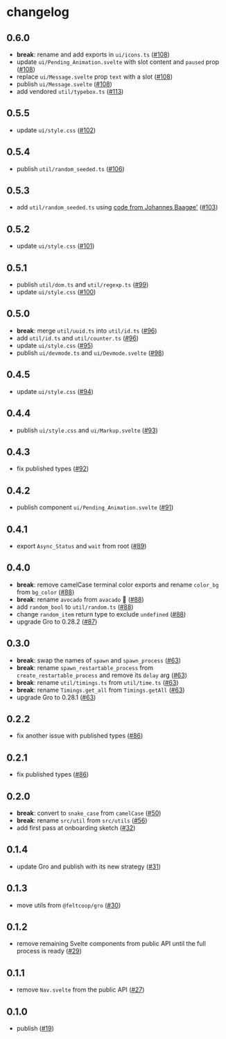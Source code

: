# changelog

## 0.6.0

- **break**: rename and add exports in `ui/icons.ts`
  ([#108](https://github.com/feltcoop/felt/pull/108))
- update `ui/Pending_Animation.svelte` with slot content and `paused` prop
  ([#108](https://github.com/feltcoop/felt/pull/108))
- replace `ui/Message.svelte` prop `text` with a slot
  ([#108](https://github.com/feltcoop/felt/pull/108))
- publish `ui/Message.svelte`
  ([#108](https://github.com/feltcoop/felt/pull/108))
- add vendored `util/typebox.ts`
  ([#113](https://github.com/feltcoop/felt/pull/113))

## 0.5.5

- update `ui/style.css`
  ([#102](https://github.com/feltcoop/felt/pull/102))

## 0.5.4

- publish `util/random_seeded.ts`
  ([#106](https://github.com/feltcoop/felt/pull/106))

## 0.5.3

- add `util/random_seeded.ts` using
  [code from Johannes Baagøe'](https://github.com/nquinlan/better-random-numbers-for-javascript-mirror)
  ([#103](https://github.com/feltcoop/felt/pull/103))

## 0.5.2

- update `ui/style.css`
  ([#101](https://github.com/feltcoop/felt/pull/101))

## 0.5.1

- publish `util/dom.ts` and `util/regexp.ts`
  ([#99](https://github.com/feltcoop/felt/pull/99))
- update `ui/style.css`
  ([#100](https://github.com/feltcoop/felt/pull/100))

## 0.5.0

- **break**: merge `util/uuid.ts` into `util/id.ts`
  ([#96](https://github.com/feltcoop/felt/pull/96))
- add `util/id.ts` and `util/counter.ts`
  ([#96](https://github.com/feltcoop/felt/pull/96))
- update `ui/style.css`
  ([#95](https://github.com/feltcoop/felt/pull/95))
- publish `ui/devmode.ts` and `ui/Devmode.svelte`
  ([#98](https://github.com/feltcoop/felt/pull/98))

## 0.4.5

- update `ui/style.css`
  ([#94](https://github.com/feltcoop/felt/pull/94))

## 0.4.4

- publish `ui/style.css` and `ui/Markup.svelte`
  ([#93](https://github.com/feltcoop/felt/pull/93))

## 0.4.3

- fix published types
  ([#92](https://github.com/feltcoop/felt/pull/92))

## 0.4.2

- publish component `ui/Pending_Animation.svelte`
  ([#91](https://github.com/feltcoop/felt/pull/91))

## 0.4.1

- export `Async_Status` and `wait` from root
  ([#89](https://github.com/feltcoop/felt/pull/89))

## 0.4.0

- **break**: remove camelCase terminal color exports and rename `color_bg` from `bg_color`
  ([#88](https://github.com/feltcoop/felt/pull/88))
- **break**: rename `avocado` from `avacado` 🥑
  ([#88](https://github.com/feltcoop/felt/pull/88))
- add `random_bool` to `util/random.ts`
  ([#88](https://github.com/feltcoop/felt/pull/88))
- change `random_item` return type to exclude `undefined`
  ([#88](https://github.com/feltcoop/felt/pull/88))
- upgrade Gro to 0.28.2
  ([#87](https://github.com/feltcoop/felt/pull/87))

## 0.3.0

- **break**: swap the names of `spawn` and `spawn_process`
  ([#63](https://github.com/feltcoop/felt/pull/63))
- **break**: rename `spawn_restartable_process` from `create_restartable_process`
  and remove its `delay` arg
  ([#63](https://github.com/feltcoop/felt/pull/63))
- **break**: rename `util/timings.ts` from `util/time.ts`
  ([#63](https://github.com/feltcoop/felt/pull/63))
- **break**: rename `Timings.get_all` from `Timings.getAll`
  ([#63](https://github.com/feltcoop/felt/pull/63))
- upgrade Gro to 0.28.1
  ([#63](https://github.com/feltcoop/felt/pull/63))

## 0.2.2

- fix another issue with published types
  ([#86](https://github.com/feltcoop/felt/pull/86))

## 0.2.1

- fix published types
  ([#86](https://github.com/feltcoop/felt/pull/86))

## 0.2.0

- **break**: convert to `snake_case` from `camelCase`
  ([#50](https://github.com/feltcoop/felt/pull/50))
- **break**: rename `src/util` from `src/utils`
  ([#56](https://github.com/feltcoop/felt/pull/56))
- add first pass at onboarding sketch
  ([#32](https://github.com/feltcoop/felt/pull/32))

## 0.1.4

- update Gro and publish with its new strategy
  ([#31](https://github.com/feltcoop/felt/pull/31))

## 0.1.3

- move utils from `@feltcoop/gro`
  ([#30](https://github.com/feltcoop/felt/pull/30))

## 0.1.2

- remove remaining Svelte components from public API until the full process is ready
  ([#29](https://github.com/feltcoop/felt/pull/29))

## 0.1.1

- remove `Nav.svelte` from the public API
  ([#27](https://github.com/feltcoop/felt/pull/27))

## 0.1.0

- publish
  ([#19](https://github.com/feltcoop/felt/pull/19))

